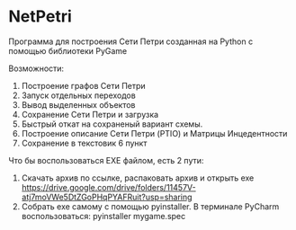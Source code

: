 # NetPetri
Программа для построения Сети Петри созданная на Python с помощью библиотеки PyGame

Возможности:
1) Построение графов Сети Петри
2) Запуск отдельных переходов
3) Вывод выделенных объектов
4) Сохранение Сети Петри и загрузка
5) Быстрый откат на сохраненый вариант схемы.
6) Построение описание Сети Петри (PTIO) и Матрицы Инцедентности
7) Сохранение в текстовик 6 пункт

Что бы воспользоваться EXE файлом, есть 2 пути:
1) Скачать архив по ссылке, распаковать архив и открыть exe
https://drive.google.com/drive/folders/11457V-atj7moVWe5DtZGoPHqPYAFRuit?usp=sharing
2) Собрать exe самому с помощью pyinstaller. В терминале PyCharm воспользоваться: pyinstaller mygame.spec
